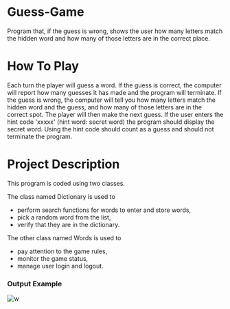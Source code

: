 # Guess-Game
  Program that, if the guess is wrong, shows the user how many letters match the hidden word and how many of those letters are in the correct place. 

# How To Play
  Each turn the player will guess a word. If the guess is correct, the computer will report how many guesses it has made and the program will terminate. If the guess is wrong, the computer will tell you how many letters match the hidden word and the guess, and how many of those letters are in the correct spot. The player will then make the next guess. If the user enters the hint code 'xxxxx' (hint word: secret word) the program should display the secret word. Using the hint code should count as a guess and should not terminate the program.

# Project Description
 This program is coded using two classes. 
 
 The class named Dictionary is used to 
 - perform search functions for words to enter and store words, 
 - pick a random word from the list, 
 - verify that they are in the dictionary.
 
 The other class named Words is used to 
 - pay attention to the game rules, 
 - monitor the game status, 
 - manage user login and logout.

### Output Example
![w](https://user-images.githubusercontent.com/102357822/197335102-f1e98f15-596a-4592-b31d-f57c4f274974.png)
